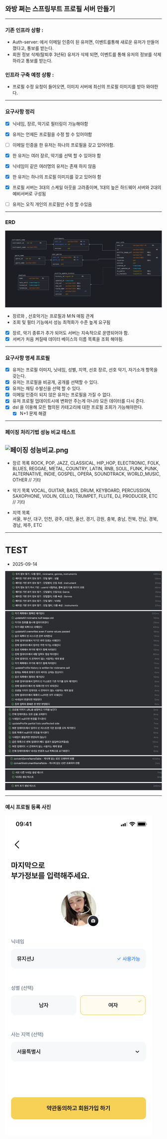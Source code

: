 ## 와방 쩌는 스프링부트 프로필 서버 만들기

---

### 기존 인프라 상황 :
- Auth-server: 에서 이메일 인증이 된 유저면, 이벤트를통해 새로운 유저가 만들어졌다고, 통보를 받는다. 
- 회원 정보 삭제(탈퇴후 3년뒤) 유저가 삭제 되면, 이벤트를 통해 유저의 정보를 삭제하라고 통보를 받는다. 



### 인프라 구축 예정 상황 :
- 프로필 수정 요청이 들어오면, 이미지 서버에 최신의 프로필 이미지를 받아 와야한다.



---
### 요구사항 정리 
- [x] 닉네임, 장르, 악기로 필터링이 가능해야함
- [x] 유저는 언제든 프로필을 수정 할 수 있어야함 
- [ ] 이메일 인증을 한 유저는 하나의 프로필을 갖고 있어야함.
- [x] 한 유저는 여러 장르, 악기를 선택 할 수 있어야 함 
- [x] 닉네임이 같은 여러명의 유저는 존재 하지 않음 
- [x] 한 유저는 하나의 프로필 이미지를 갖고 있어야 함
- [x] 프로필 서버는 3대의 스케일 아웃을 고려중이며, 1대의 높은 하드웨어 서버와 2대의 예비서버로 구성됨 
- [ ] 유저는 오직 개인의 프로필만 수정 할 수있음


---

### ERD
![erd3.png](readMe_images/erd3.png)
- 장르와 , 선호악기는 프로필과 M:N 매핑 관계
- 조회 및 필터 기능에서 성능 최적화가 수준 높게 요구됨
- [x] 장르, 악기 종류가 추가 되어도 서버는 지속적으로 운영되어야 함.
- [x] 서버가 처음 켜질때 데이터 베이스의 이름 목록을 조회 해야됨.
---

### 요구사항 명세 프로필

-[x] 유저는 프로필 이미지, 닛네임, 성별, 지역, 선호 장르, 선호 악기, 자기소개 항목을 갖는다. 
-[x] 유저는 프로필을 비공개, 공개를 선택할 수 있다. 
-[x] 유저는 채팅 수발신을 선택 할 수 있다.
-[x] 이메일 인증이 되지 않은 유저는 프로필을 가질 수 없다. 
-[x] 유저 프로필 업데이트시에 변화만 주는게 아니라 모든 데이터를 다시 준다.
-[x] dsl 을 이용해 모든 협의된 카테고리에 대한 프로필 조회가 가능해야한다.
  - [x] N+1 문제 해결
 
--- 

### 페이징 처리기법 성능 비교 테스트
![페이징 성능비교.png](readMe_images/%E1%84%91%E1%85%A6%E1%84%8B%E1%85%B5%E1%84%8C%E1%85%B5%E1%86%BC%20%E1%84%89%E1%85%A5%E1%86%BC%E1%84%82%E1%85%B3%E1%86%BC%E1%84%87%E1%85%B5%E1%84%80%E1%85%AD.png)
---
- 장르 목록
  ROCK,
  POP,
  JAZZ,
  CLASSICAL,
  HIP_HOP,
  ELECTRONIC,
  FOLK,
  BLUES,
  REGGAE,
  METAL,
  COUNTRY,
  LATIN,
  RNB,
  SOUL,
  FUNK,
  PUNK,
  ALTERNATIVE,
  INDIE,
  GOSPEL,
  OPERA,
  SOUNDTRACK,
  WORLD_MUSIC,
  OTHER // 기타

- 악기 목록 
    VOCAL,
  GUITAR,
  BASS,
  DRUM,
  KEYBOARD,
  PERCUSSION,
  SAXOPHONE,
  VIOLIN,
  CELLO,
  TRUMPET,
  FLUTE,
  DJ,
  PRODUCER,
  ETC // 기타

- 지역 목록  
  서울,
  부산,
  대구,
  인천,
  광주,
  대전,
  울산,
  경기,
  강원,
  충북,
  충남,
  전북,
  전남,
  경북,
  경남,
  제주,
  ETC
---
# TEST 
- 2025-09-14


![test1.png](readMe_images/test1.png)
![test2.png](readMe_images/test2.png)
![test3.png](readMe_images/test3.png)
![test4.png](readMe_images/test4.png)
![test5.png](readMe_images/test5.png)
![test6.png](readMe_images/test6.png)

---
### 예시 프로필 등록 사진
![UserProfile.png](readMe_images/UserProfile.png)
